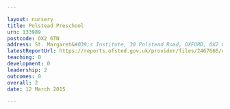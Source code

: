 ```yaml
---

layout: nursery
title: Polstead Preschool
urn: 133989
postcode: OX2 6TN
address: St. Margaret&#039;s Institute, 30 Polstead Road, OXFORD, OX2 6TN
latestReportUrl: https://reports.ofsted.gov.uk/provider/files/2467666/urn/133989.pdf
teaching: 0
development: 0
leadership: 2
outcomes: 0
overall: 2
date: 12 March 2015

---
```

